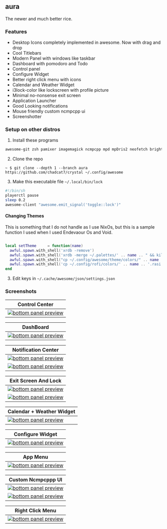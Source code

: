 ## aura

The newer and much better rice.

### Features
+ Desktop Icons completely implemented in awesome. Now with drag and drop
+ Cool Titlebars
+ Modern Panel with windows like taskbar
+ Dashboard with pomodoro and Todo
+ Control panel 
+ Configure Widget
+ Better right click menu with icons
+ Calendar and Weather Widget
+ i3lock-color like lockscreen with profile picture
+ Minimal no-nonsense exit screen
+ Application Launcher
+ Good Looking notifications
+ Mouse friendly custom ncmpcpp ui
+ Screenshotter


### Setup on other distros

1. Install these programs

```txt
awesome-git zsh pamixer imagemagick ncmpcpp mpd mpDris2 neofetch brightnessctl inotifywait uptime brillo networkmanager bluetoothctl picom redshift wezterm
```

2. Clone the repo
```
~ $ git clone --depth 1 --branch aura https://github.com/chadcat7/crystal ~/.config/awesome
```

3. Make this executable file `~/.local/bin/lock` 
```bash
#!/bin/sh
playerctl pause
sleep 0.2
awesome-client "awesome.emit_signal('toggle::lock')"
```

#### Changing Themes
This is something that I do not handle as I use NixOs, but this is a sample function I used when I used Endevaour Os and Void.

```lua

local setTheme     = function(name)
  awful.spawn.with_shell('xrdb -remove')
  awful.spawn.with_shell('xrdb -merge ~/.palettes/' .. name .. " && kill -USR1 $(pidof st)")
  awful.spawn.with_shell("cp ~/.config/awesome/theme/colors/" .. name .. ".lua ~/.config/awesome/theme/colors.lua")
  awful.spawn.with_shell('cp ~/.config/rofi/colors/' .. name .. '.rasi ~/.config/rofi/colors.rasi')
end

```


3. Edit keys in `~/.cache/awesome/json/settings.json`

### Screenshots

| <b>Control Center</b>                                                                              |
| ------------------------------------------------------------------------------------------------------------------ |
| <a href="#--------"><img src="https://raw.githubusercontent.com/chadcat7/crystal/aura/.github/screenshots/01.jpg" alt="bottom panel preview"></a>|

| <b>DashBoard</b>                                                                                               |
| ------------------------------------------------------------------------------------------------------------------ |
| <a href="#--------"><img src="https://raw.githubusercontent.com/chadcat7/crystal/aura/.github/screenshots/02.jpg" alt="bottom panel preview"></a>|

| <b>Notification Center</b>                                                                                   |
| ------------------------------------------------------------------------------------------------------------------ |
| <a href="#--------"><img src="https://raw.githubusercontent.com/chadcat7/crystal/aura/.github/screenshots/03.jpg" alt="bottom panel preview"></a>|
| <a href="#--------"><img src="https://raw.githubusercontent.com/chadcat7/crystal/aura/.github/screenshots/04.jpg" alt="bottom panel preview"></a>|

| <b>Exit Screen And Lock</b>                                                                            |
| ------------------------------------------------------------------------------------------------------------------ |
| <a href="#--------"><img src="https://raw.githubusercontent.com/chadcat7/crystal/aura/.github/screenshots/07.jpg" alt="bottom panel preview"></a>|
| <a href="#--------"><img src="https://raw.githubusercontent.com/chadcat7/crystal/aura/.github/screenshots/11.jpg" alt="bottom panel preview"></a>|


| <b>Calendar + Weather Widget</b>                                                                                   |
| ------------------------------------------------------------------------------------------------------------------ |
| <a href="#--------"><img src="https://raw.githubusercontent.com/chadcat7/crystal/aura/.github/screenshots/05.jpg" alt="bottom panel preview"></a>|


| <b>Configure Widget</b>                                                                                            |
| ------------------------------------------------------------------------------------------------------------------ |
| <a href="#--------"><img src="https://raw.githubusercontent.com/chadcat7/crystal/aura/.github/screenshots/06.jpg" alt="bottom panel preview"></a>|

| <b>App Menu</b>                                                                                                    |
| ------------------------------------------------------------------------------------------------------------------ |
| <a href="#--------"><img src="https://raw.githubusercontent.com/chadcat7/crystal/aura/.github/screenshots/10.jpg" alt="bottom panel preview"></a>|

| <b>Custom Ncmpcppp UI</b>                                                                                          |
| ------------------------------------------------------------------------------------------------------------------ |
| <a href="#--------"><img src="https://raw.githubusercontent.com/chadcat7/crystal/aura/.github/screenshots/09.jpg" alt="bottom panel preview"></a>|
| <a href="#--------"><img src="https://raw.githubusercontent.com/chadcat7/crystal/aura/.github/screenshots/08.jpg" alt="bottom panel preview"></a>|


| <b>Right Click Menu </b>                                                                                          |
| ------------------------------------------------------------------------------------------------------------------ |
| <a href="#--------"><img src="https://raw.githubusercontent.com/chadcat7/crystal/aura/.github/screenshots/12.jpg" alt="bottom panel preview"></a>|

